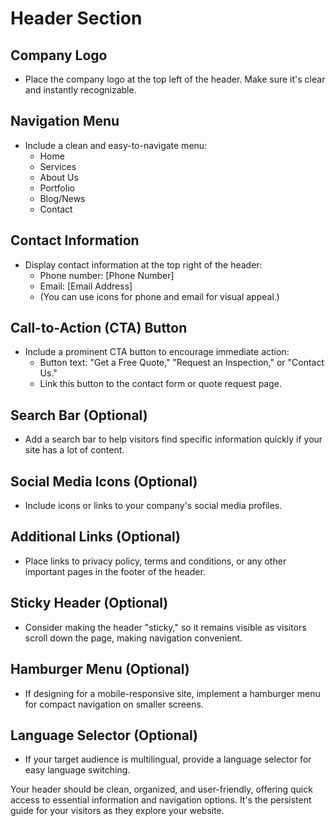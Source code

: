 # Header Section

## Company Logo
- Place the company logo at the top left of the header. Make sure it's clear and instantly recognizable.

## Navigation Menu
- Include a clean and easy-to-navigate menu:
  - Home
  - Services
  - About Us
  - Portfolio
  - Blog/News
  - Contact

## Contact Information
- Display contact information at the top right of the header:
  - Phone number: [Phone Number]
  - Email: [Email Address]
  - (You can use icons for phone and email for visual appeal.)

## Call-to-Action (CTA) Button
- Include a prominent CTA button to encourage immediate action:
  - Button text: "Get a Free Quote," "Request an Inspection," or "Contact Us."
  - Link this button to the contact form or quote request page.

## Search Bar (Optional)
- Add a search bar to help visitors find specific information quickly if your site has a lot of content.

## Social Media Icons (Optional)
- Include icons or links to your company's social media profiles.

## Additional Links (Optional)
- Place links to privacy policy, terms and conditions, or any other important pages in the footer of the header.

## Sticky Header (Optional)
- Consider making the header "sticky," so it remains visible as visitors scroll down the page, making navigation convenient.

## Hamburger Menu (Optional)
- If designing for a mobile-responsive site, implement a hamburger menu for compact navigation on smaller screens.

## Language Selector (Optional)
- If your target audience is multilingual, provide a language selector for easy language switching.

Your header should be clean, organized, and user-friendly, offering quick access to essential information and navigation options. It's the persistent guide for your visitors as they explore your website.
